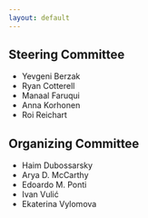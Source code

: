 ```yaml
---
layout: default
---
```


## Steering Committee

- Yevgeni Berzak
- Ryan Cotterell
- Manaal Faruqui
- Anna Korhonen
- Roi Reichart

## Organizing Committee

- Haim Dubossarsky
- Arya D. McCarthy
- Edoardo M. Ponti
- Ivan Vulić
- Ekaterina Vylomova
